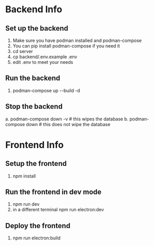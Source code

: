 # Backend Info
## Set up the backend
1. Make sure you have podman installed and podman-compose
2. You can pip install podman-compose if you need it
3. cd server
4. cp backend/.env.example .env
5. edit .env to meet your needs

## Run the backend
1. podman-compose up --build -d

## Stop the backend
a. podman-compose down -v # this wipes the database
b. podman-compose down # this does not wipe the database

# Frontend Info
## Setup the frontend
1. npm install

## Run the frontend in dev mode
1. npm run dev
2. in a different terminal npm run electron:dev

## Deploy the frontend
1. npm run electron:build
